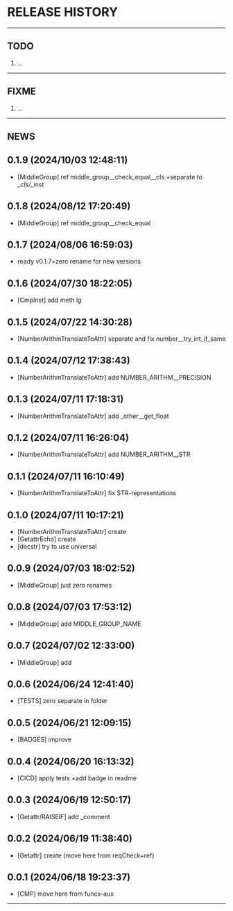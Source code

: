 # RELEASE HISTORY

********************************************************************************
## TODO
1. ...  

********************************************************************************
## FIXME
1. ...  

********************************************************************************
## NEWS

0.1.9 (2024/10/03 12:48:11)
------------------------------
- [MiddleGroup] ref middle_group__check_equal__cls +separate to *_cls/*_inst  

0.1.8 (2024/08/12 17:20:49)
------------------------------
- [MiddleGroup] ref middle_group__check_equal  

0.1.7 (2024/08/06 16:59:03)
------------------------------
- ready v0.1.7=zero rename for new versions  

0.1.6 (2024/07/30 18:22:05)
------------------------------
- [CmpInst] add meth l*g*  

0.1.5 (2024/07/22 14:30:28)
------------------------------
- [NumberArithmTranslateToAttr] separate and fix number__try_int_if_same  

0.1.4 (2024/07/12 17:38:43)
------------------------------
- [NumberArithmTranslateToAttr] add NUMBER_ARITHM__PRECISION  

0.1.3 (2024/07/11 17:18:31)
------------------------------
- [NumberArithmTranslateToAttr] add _other__get_float  

0.1.2 (2024/07/11 16:26:04)
------------------------------
- [NumberArithmTranslateToAttr] add NUMBER_ARITHM__STR  

0.1.1 (2024/07/11 16:10:49)
------------------------------
- [NumberArithmTranslateToAttr] fix STR-representations  

0.1.0 (2024/07/11 10:17:21)
------------------------------
- [NumberArithmTranslateToAttr] create  
- [GetattrEcho] create  
- [docstr] try to use universal  

0.0.9 (2024/07/03 18:02:52)
------------------------------
- [MiddleGroup] just zero renames  

0.0.8 (2024/07/03 17:53:12)
------------------------------
- [MiddleGroup] add MIDDLE_GROUP_NAME  

0.0.7 (2024/07/02 12:33:00)
------------------------------
- [MiddleGroup] add  

0.0.6 (2024/06/24 12:41:40)
------------------------------
- [TESTS] zero separate in folder  

0.0.5 (2024/06/21 12:09:15)
------------------------------
- [BADGES] improve  

0.0.4 (2024/06/20 16:13:32)
------------------------------
- [CICD] apply tests +add badge in readme  

0.0.3 (2024/06/19 12:50:17)
------------------------------
- [Getattr/RAISEIF] add _comment  

0.0.2 (2024/06/19 11:38:40)
------------------------------
- [Getattr] create (move here from reqCheck+ref)  

0.0.1 (2024/06/18 19:23:37)
------------------------------
- [CMP] move here from funcs-aux

********************************************************************************
